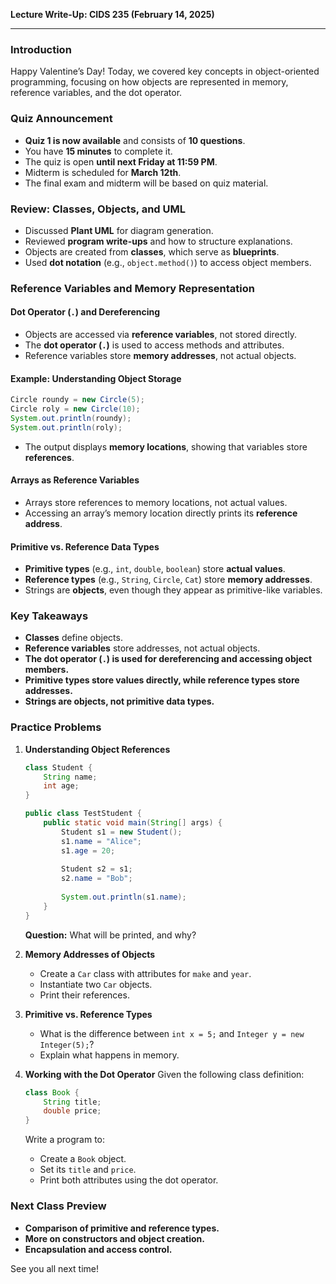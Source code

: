**Lecture Write-Up: CIDS 235 (February 14, 2025)**

---

### **Introduction**
Happy Valentine’s Day! Today, we covered key concepts in object-oriented programming, focusing on how objects are represented in memory, reference variables, and the dot operator.


### **Quiz Announcement**
- **Quiz 1 is now available** and consists of **10 questions**.
- You have **15 minutes** to complete it.
- The quiz is open **until next Friday at 11:59 PM**.
- Midterm is scheduled for **March 12th**.
- The final exam and midterm will be based on quiz material.


### **Review: Classes, Objects, and UML**
- Discussed **Plant UML** for diagram generation.
- Reviewed **program write-ups** and how to structure explanations.
- Objects are created from **classes**, which serve as **blueprints**.
- Used **dot notation** (e.g., `object.method()`) to access object members.


### **Reference Variables and Memory Representation**
#### **Dot Operator (`.`) and Dereferencing**
- Objects are accessed via **reference variables**, not stored directly.
- The **dot operator (`.`)** is used to access methods and attributes.
- Reference variables store **memory addresses**, not actual objects.

#### **Example: Understanding Object Storage**
```java
Circle roundy = new Circle(5);
Circle roly = new Circle(10);
System.out.println(roundy);
System.out.println(roly);
```
- The output displays **memory locations**, showing that variables store **references**.

#### **Arrays as Reference Variables**
- Arrays store references to memory locations, not actual values.
- Accessing an array’s memory location directly prints its **reference address**.

#### **Primitive vs. Reference Data Types**
- **Primitive types** (e.g., `int`, `double`, `boolean`) store **actual values**.
- **Reference types** (e.g., `String`, `Circle`, `Cat`) store **memory addresses**.
- Strings are **objects**, even though they appear as primitive-like variables.


### **Key Takeaways**
- **Classes** define objects.
- **Reference variables** store addresses, not actual objects.
- **The dot operator (`.`) is used for dereferencing and accessing object members.**
- **Primitive types store values directly, while reference types store addresses.**
- **Strings are objects, not primitive data types.**


### **Practice Problems**
1. **Understanding Object References**
   ```java
   class Student {
       String name;
       int age;
   }
   
   public class TestStudent {
       public static void main(String[] args) {
           Student s1 = new Student();
           s1.name = "Alice";
           s1.age = 20;
           
           Student s2 = s1;
           s2.name = "Bob";
           
           System.out.println(s1.name);
       }
   }
   ```
   **Question:** What will be printed, and why?

2. **Memory Addresses of Objects**
    - Create a `Car` class with attributes for `make` and `year`.
    - Instantiate two `Car` objects.
    - Print their references.

3. **Primitive vs. Reference Types**
    - What is the difference between `int x = 5;` and `Integer y = new Integer(5);`?
    - Explain what happens in memory.

4. **Working with the Dot Operator**
   Given the following class definition:
   ```java
   class Book {
       String title;
       double price;
   }
   ```
   Write a program to:
    - Create a `Book` object.
    - Set its `title` and `price`.
    - Print both attributes using the dot operator.


### **Next Class Preview**
- **Comparison of primitive and reference types.**
- **More on constructors and object creation.**
- **Encapsulation and access control.**

See you all next time!

